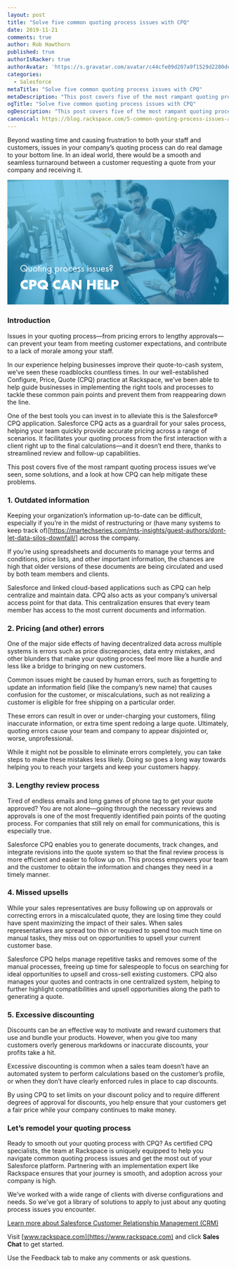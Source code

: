 ```yaml
---
layout: post
title: "Solve five common quoting process issues with CPQ"
date: 2019-11-21
comments: true
author: Rob Hawthorn
published: true
authorIsRacker: true
authorAvatar: 'https://s.gravatar.com/avatar/c44cfe09d207a9f1529d2280dec8583a'
categories:
  - Salesforce
metaTitle: "Solve five common quoting process issues with CPQ"
metaDescription: "This post covers five of the most rampant quoting process issues we’ve seen and some solutions, along with a look at how CPQ can help mitigate these problems."
ogTitle: "Solve five common quoting process issues with CPQ"
ogDescription: "This post covers five of the most rampant quoting process issues we’ve seen and some solutions, along with a look at how CPQ can help mitigate these problems."
canonical: https://blog.rackspace.com/5-common-quoting-process-issues-and-how-to-solve-them-with-cpq/
---
```


Beyond wasting time and causing frustration to both your staff and customers,
issues in your company’s quoting process can do real damage to your bottom line.
In an ideal world, there would be a smooth and seamless turnaround between a
customer requesting a quote from your company and receiving it.

<!--more-->

![](Picture1.png)

### Introduction

Issues in your quoting process&mdash;from pricing errors to lengthy approvals&mdash;can
prevent your team from meeting customer expectations, and contribute to a
lack of morale among your staff.

In our experience helping businesses improve their quote-to-cash system, we’ve
seen these roadblocks countless times. In our well-established Configure, Price,
Quote (CPQ) practice at Rackspace, we’ve been able to help guide businesses in
implementing the right tools and processes to tackle these common pain points
and prevent them from reappearing down the line.

One of the best tools you can invest in to alleviate this is the Salesforce&reg;
CPQ application. Salesforce CPQ acts as a guardrail
for your sales process, helping your team quickly provide accurate pricing
across a range of scenarios. It facilitates your quoting process from the first
interaction with a client right up to the final calculations&mdash;and it doesn’t
end there, thanks to streamlined review and follow-up capabilities.

This post covers five of the most rampant quoting process issues we’ve seen,
some solutions, and a look at how CPQ can help mitigate these problems.

### 1. Outdated information

Keeping your organization’s information up-to-date can be difficult, especially
if you’re in the midst of restructuring or
(have many systems to keep track of)[https://martechseries.com/mts-insights/guest-authors/dont-let-data-silos-downfall/]
across the company.

If you’re using spreadsheets and documents to manage your terms and conditions, price
lists, and other important information, the chances are high that older versions
of these documents are being circulated and used by both team members and clients.

Salesforce and linked cloud-based applications such as CPQ can help centralize
and maintain data. CPQ also acts as your company’s universal access point for
that data. This centralization ensures that every team member has access to the
most current documents and information.

### 2. Pricing (and other) errors

One of the major side effects of having decentralized data across multiple
systems is errors such as price discrepancies, data entry mistakes, and other
blunders that make your quoting process feel more like a hurdle and less like a
bridge to bringing on new customers.

Common issues might be caused by human errors, such as forgetting to update an
information field (like the company’s new name) that causes confusion for the
customer, or miscalculations, such as not realizing a customer is eligible for
free shipping on a particular order.

These errors can result in over or under-charging your customers, filing
inaccurate information, or extra time spent redoing a large quote. Ultimately,
quoting errors cause your team and company to appear disjointed or, worse,
unprofessional.

While it might not be possible to eliminate errors completely, you can take
steps to make these mistakes less likely. Doing so goes a long way towards helping
you to reach your targets and keep your customers happy.

### 3. Lengthy review process

Tired of endless emails and long games of phone tag to get your quote approved?
You are not alone&mdash;going through the necessary reviews and approvals is
one of the most frequently identified pain points of the quoting process. For
companies that still rely on email for communications, this is especially true.

Salesforce CPQ enables you to generate documents, track changes, and integrate
revisions into the quote system so that the final review process is more
efficient and easier to follow up on. This process empowers your team and the customer
to obtain the information and changes they need in a timely manner.

### 4. Missed upsells

While your sales representatives are busy following up on approvals or correcting errors
in a miscalculated quote, they are losing time they could have spent maximizing
the impact of their sales. When sales representatives are spread too thin or required to
spend too much time on manual tasks, they miss out on opportunities to upsell
your current customer base.

Salesforce CPQ helps manage repetitive tasks and removes some of the manual
processes, freeing up time for salespeople to focus on searching for ideal
opportunities to upsell and cross-sell existing customers. CPQ also manages your
quotes and contracts in one centralized system, helping to further highlight
compatibilities and upsell opportunities along the path to generating a quote.

### 5. Excessive discounting

Discounts can be an effective way to motivate and reward customers that use and
bundle your products. However, when you give too many customers overly generous
markdowns or inaccurate discounts, your profits take a hit.

Excessive discounting is common when a sales team doesn’t have an automated
system to perform calculations based on the customer’s profile, or when they
don’t have clearly enforced rules in place to cap discounts.

By using CPQ to set limits on your discount policy and to require different degrees
of approval for discounts, you help ensure that your customers get a fair price
while your company continues to make money.

### Let’s remodel your quoting process

Ready to smooth out your quoting process with CPQ? As certified CPQ specialists,
the team at Rackspace is uniquely equipped to help you navigate common quoting
process issues and get the most out of your Salesforce platform. Partnering with
an implementation expert like Rackspace ensures that your journey is smooth, and
adoption across your company is high.

We’ve worked with a wide range of clients with diverse configurations and needs.
So we’ve got a library of solutions to apply to just about any quoting
process issues you encounter.

<a class="cta purple" id="cta" href="https://www.rackspace.com/salesforce">Learn more about Salesforce Customer Relationship Management (CRM)</a>

Visit [www.rackspace.com](https://www.rackspace.com) and click **Sales Chat**
to get started.

Use the Feedback tab to make any comments or ask questions.

